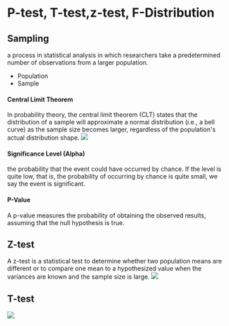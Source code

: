 # P-test, T-test,z-test, F-Distribution
## Sampling
a process in statistical analysis in which researchers take a predetermined number of observations from a larger population.
- Population
- Sample
#### Central Limit Theorem
  In probability theory, the central limit theorem (CLT) states that the distribution of a sample will approximate a normal distribution (i.e., a bell curve) as the sample size becomes larger, regardless of the population's actual distribution shape.
![](https://miro.medium.com/v2/resize:fit:1100/format:webp/1*N1g9hUN9t6BjaXSqVKwbEQ.png)
#### Significance Level (Alpha)
 the probability that the event could have occurred by chance. If the level is quite low, that is, the probability of occurring by chance is quite small, we say the event is significant.
#### P-Value
 A p-value measures the probability of obtaining the observed results, assuming that the null hypothesis is true.
## Z-test
A z-test is a statistical test to determine whether two population means are different or to compare one mean to a hypothesized value when the variances are known and the sample size is large.
![](https://cdn.educba.com/academy/wp-content/uploads/2019/08/Z-Test-Statistics-Formula.jpg.webp)
## T-test
![](https://study.com/cimages/multimages/16/geogebra-export--7-9218705377612374794.png)

